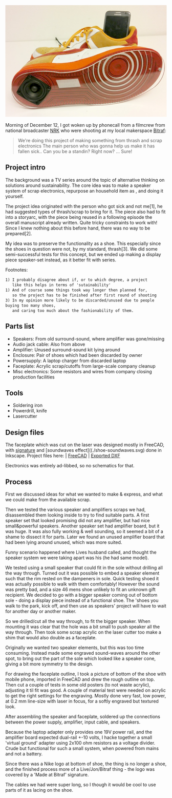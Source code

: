 
![Finished project: a speaker system in a shoe](./img/shoe-finished.jpg)

Morning of December 12, I got woken up by phonecall from a filmcrew from national broadcaster [NRK](http://nrk.no)
who were shooting at my local makerspace [Bitraf](http://bitraf.no):

> We're doing this project of making something from thrash and scrap electronics
> The main person who was gonna help us make it has fallen sick..
> Can you be a standin? Right now?
> ... Sure!

## Project intro

The background was a TV series around the topic of alternative thinking on solutions around sustainability.
The core idea was to make a speaker system of scrap electronics, repurpose an household item as , and doing it yourself.

The project idea originated with the person who got sick and not me[1],
he had suggested types of thrash/scrap to bring for it.
The piece also had to fit into a storyarc, with the piece being reused in a following episode
the overall manuscript already written. Quite tricky constraints to work with!
Since I knew nothing about this before hand, there was no way to be prepared[2].

My idea was to preserve the functionality as a shoe.
This especially since the shoes in question were not, by my standard, thrash[3].
We did some semi-successful tests for this concept,
but we ended up making a display piece speaker-set instead, as it better fit with series.

Footnotes:

```
1) I probably disagree about if, or to which degree, a project
   like this helps in terms of 'sutainability'
1) And of course some things took way longer then planned for,
   so the project has to be finished after first round of shooting
3) In my opinion more likely to be discarded/unused due to people buying too many shoes,
   and caring too much about the fashionability of them.
```

## Parts list

* Speakers: From old surround-sound, where amplifier was gone/missing
* Audio jack cable: Also from above
* Amplifier: Unused surround-sound kit lying around
* Enclosure: Pair of shoes which had been discarded by owner
* Powersupply: A laptop charger from discarded laptop
* Faceplate: Acrylic scrap/cutoffs from large-scale company cleanup
* Misc electronics: Some resistors and wires from company closing production facilities

## Tools

* Soldering iron
* Powerdrill, knife
* Lasercutter

## Design files

The faceplate which was cut on the laser was designed mostly in FreeCAD,
with [signature](./sko-signature.svg) and [soundwaves effect]((./shoe-soundwaves.svg) done in Inkscape.
Project files here: | [FreeCAD](./shoe.fcstd) | [Exported DXF](./shoe-total-4.dxf)

Electronics was entirely ad-libbed, so no schematics for that.

## Process

First we discussed ideas for what we wanted to make & express,
and what we could make from the available scrap.

Then we tested the various speaker and amplifiers scraps we had,
disassembled them looking inside to try to find suitable parts.
A first speaker set that looked promising did not any amplifier, but had nice small&powerful speakers.
Another speaker set had amplifier board, but it was huge. It was also fully working & well sounding,
so it seemed a bit of a shame to dissect it for parts.
Later we found an unused amplifier board that had been lying around unused, which was more suited.

Funny scenario happened where Lives husband called, and thought the speaker system
we were taking apart was his (he had same model).

We tested using a small speaker that could fit in the sole without drilling all the way through.
Turned out it was possible to embed a speaker element such that the rim rested on the dampeners in sole.
Quick testing shoed it was actually possible to walk with them comfortably!
However the sound was pretty bad, and a size 46 mens shoe unlikely to fit an unknown gift recipient.
We decided to go with a bigger speaker coming out of bottom sole - doing a display piece instead of a functional shoe.
The 'shoes you walk to the park, kick off, and then use as speakers' project will have to wait for another day or another maker.

So we drilled/cut all the way through, to fit the bigger speaker.
When mounting it was clear that the hole was a bit small to push speaker all the way through.
Then took some scrap acrylic on the laser cutter too make a shim that would also double as a faceplate.

Originally we wanted two speaker elements, but this was too time consuming.
Instead made some engraved sound-waves around the other spot,
to bring out the part of the sole which looked like a speaker cone, giving a bit more symmetry to the design.

For drawing the faceplate outline, I took a picture of bottom of the shoe with mobile phone,
imported in FreeCAD and drew the rough outline on top.
Then cut a couple of tests in some old posters (to not waste acrylic), adjusting it til fit was good.
A couple of material test were needed on acrylic to get the right settings for the engraving.
Mostly done very fast, low power, at 0.2 mm line-size with laser in focus, for a softly engraved but textured look.

After assembling the speaker and faceplate,
soldered up the connections between the power supply, amplifier, input cable, and speakers.

Because the laptop adapter only provides one 19V power rail, and the amplifier board expected dual-rail +-10 volts,
I hacke together a small 'virtual ground' adapter using 2x100 ohm resistors as a voltage divider.
Crude but functional for such a small system, when powered from mains and not a battery.

Since there was a Nike logo at bottom of shoe, the thing is no longer a shoe,
and the finished process more of a Live/Jon/Bitraf thing - the logo was covered by a 'Made at Bitraf' signature.

The cables we had were super long, so I though it would be cool to use parts of it as lacing on the shoe.
